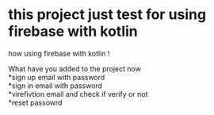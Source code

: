 # this project just test for using firebase with kotlin
how using firebase with kotlin !

What have you added to the project now <br />
*sign up email with password<br />
*sign in email with password<br />
*virefivtion  email and check if verify or not<br />
*reset passowrd 
